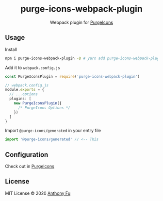 <h1 align='center'>purge-icons-webpack-plugin</h1>

<p align='center'>Webpack plugin for <a href="https://github.com/antfu/purge-icons" target="_blank">PurgeIcons</a></p>


## Usage

Install

```bash
npm i purge-icons-webpack-plugin -D # yarn add purge-icons-webpack-plugin -D
```

Add it to `webpack.config.js`

```ts
const PurgeIconsPlugin = require('purge-icons-webpack-plugin')

// webpack.config.js
module.exports = {
  // ...options
  plugins: [
    new PurgeIconsPlugin({
      /* PurgeIcons Options */
    })
  ]
}
```

Import `@purge-icons/generated` in your entry file

```ts
import '@purge-icons/generated' // <-- This
```

## Configuration

Check out in [PurgeIcons](https://github.com/antfu/purge-icons#programmatic-api)

## License

MIT License © 2020 [Anthony Fu](https://github.com/antfu)
